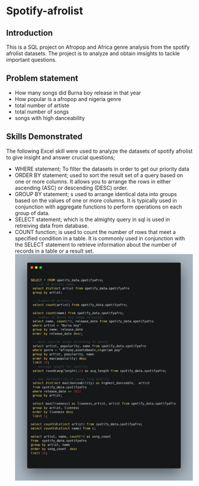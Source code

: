 # Spotify-afrolist

## Introduction 
This is a SQL project on Afropop and Africa genre analysis from the spotify afrolist datasets. The project is to analyze and obtain imsights to tackle important questions.

## Problem statement

- How many songs did Burna boy release in that year
- How popular is a afropop and nigeria genre
- total number of artiste
- total number of songs
- songs with high danceability

## Skills Demonstrated
 The following Excel skill were used to analyze the datasets of spotify afrolist to give insight and answer crucial questions; 

 - WHERE statement; To filter the datasets in order to get our priority data
 - ORDER BY statement;  used to sort the result set of a query based on one or more columns. It allows you to arrange the rows in either ascending (ASC) or descending (DESC) order.
 - GROUP BY statement; s used to arrange identical data into groups based on the values of one or more columns. It is typically used in conjunction with aggregate functions to perform operations on each group of data.
 - SELECT statement; which is the almighty query in sql is used in retreiving data from database.
 - COUNT function; is used to count the number of rows that meet a specified condition in a table. It is commonly used in conjunction with the SELECT statement to retrieve information about the number of records in a table or a result set.
   ![](sql_for_spotify.png)
   
